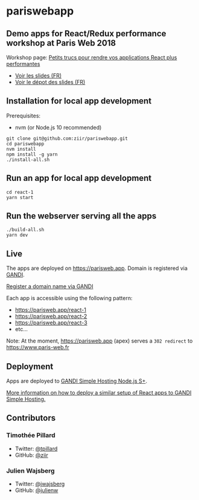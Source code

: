 # pariswebapp

## Demo apps for React/Redux performance workshop at Paris Web 2018

Workshop page: [Petits trucs pour rendre vos applications React plus performantes](https://www.paris-web.fr/2018/ateliers/petits-trucs-pour-rendre-vos-applications-react-plus-performantes.php)

- [Voir les slides (FR)](https://julienw.github.io/presentation-react-perf-parisweb-2018/index.html)
- [Voir le dépot des slides (FR)](https://github.com/julienw/presentation-react-perf-parisweb-2018)

## Installation for local app development

Prerequisites:
- nvm (or Node.js 10 recommended)

```
git clone git@github.com:ziir/pariswebapp.git
cd pariswebapp
nvm install
npm install -g yarn
./install-all.sh
```

## Run an app for local app development

```
cd react-1
yarn start
```

## Run the webserver serving all the apps

```
./build-all.sh
yarn dev
```

## Live

The apps are deployed on https://parisweb.app.
Domain is registered via [GANDI](https://www.gandi.net).

[Register a domain name via GANDI](https://shop.gandi.net/domain/suggest)

Each app is accessible using the following pattern:
- https://parisweb.app/react-1
- https://parisweb.app/react-2
- https://parisweb.app/react-3
- etc...

Note: At the moment, https://parisweb.app (apex) serves a `302 redirect` to https://www.paris-web.fr

## Deployment

Apps are deployed to [GANDI Simple Hosting Node.js S+](https://www.gandi.net/en/simple-hosting).

[More information on how to deploy a similar setup of React apps to GANDI Simple Hosting.](https://github.com/ziir/pariswebapp/pull/17)

## Contributors

### Timothée Pillard

- Twitter: [@tpillard](https://twitter.com/tpillard)
- GitHub: [@ziir](https://github.com/ziir)

### Julien Wajsberg

- Twitter: [@jwajsberg](https://twitter.com/jwajsberg)
- GitHub: [@julienw](https://github.com/julienw)
